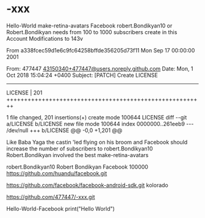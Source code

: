 # -xxx
Hello-World make-retina-avatars
Facebook robert.Bondikyan10
or Robert.Bondikyan needs
    from 100 to 1000 subscribers
      create in this Account
 Modifications to 143v
 
From a338fcec59d1e6c9fc64258bffde356205d73f11 Mon Sep 17 00:00:00 2001

From: 477447 <43150340+477447@users.noreply.github.com>
Date: Mon, 1 Oct 2018 15:04:24 +0400
Subject: [PATCH] Create LICENSE

---
 LICENSE | 201 ++++++++++++++++++++++++++++++++++++++++++++++++++++++++

 1 file changed, 201 insertions(+) 
 create mode 100644 LICENSE
diff --git a/LICENSE b/LICENSE
new file mode 100644
index 0000000..261eeb9
--- /dev/null
+++ b/LICENSE
@@ -0,0 +1,201 @@ 


Like Baba Yaga the castin 'led
flying on his broom
and Facebook should increase
the number of subscribers to robert.Bondikyan10
Robert.Bondikyan involved the best
make-retina-avatars

robert.Bondikyan10
Robert Bondikyan
Facebook
100000
https://github.com/huandu/facebook.git

https://github.com/facebook/facebook-android-sdk.git
kolorado


 
https://github.com/477447/-xxx.git

Hello-World-Facebook
print("Hello World")



